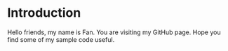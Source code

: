 # Introduction

Hello friends, my name is Fan.
You are visiting my GitHub page.
Hope you find some of my sample code useful.
